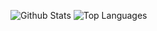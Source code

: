 ![Github Stats](https://github-readme-stats.vercel.app/api?username=GlennFolker&count_private=true&show_icons=true&include_all_commits=true&hide_border=true&count_private=true&theme=transparent)
![Top Languages](https://github-readme-stats.vercel.app/api/top-langs/?username=GlennFolker&show_icons=true&include_all_commits=true&hide_border=true&count_private=true&theme=transparent&langs_count=10)
